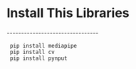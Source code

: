<h1>Install This Libraries</h1>
--------------------------------

     pip install mediapipe
     pip install cv
     pip install pynput
